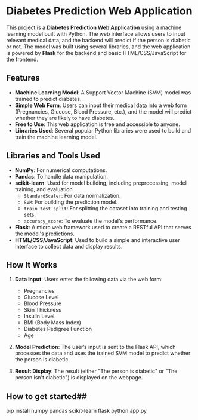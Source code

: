 # Diabetes Prediction Web Application

This project is a **Diabetes Prediction Web Application** using a machine learning model built with Python. The web interface allows users to input relevant medical data, and the backend will predict if the person is diabetic or not. The model was built using several libraries, and the web application is powered by **Flask** for the backend and basic HTML/CSS/JavaScript for the frontend.

## Features

- **Machine Learning Model**: A Support Vector Machine (SVM) model was trained to predict diabetes.
- **Simple Web Form**: Users can input their medical data into a web form (Pregnancies, Glucose, Blood Pressure, etc.), and the model will predict whether they are likely to have diabetes.
- **Free to Use**: This web application is free and accessible to anyone.
- **Libraries Used**: Several popular Python libraries were used to build and train the machine learning model.

## Libraries and Tools Used

- **NumPy**: For numerical computations.
- **Pandas**: To handle data manipulation.
- **scikit-learn**: Used for model building, including preprocessing, model training, and evaluation.
  - `StandardScaler`: For data normalization.
  - `SVM`: For building the prediction model.
  - `train_test_split`: For splitting the dataset into training and testing sets.
  - `accuracy_score`: To evaluate the model's performance.
- **Flask**: A micro web framework used to create a RESTful API that serves the model's predictions.
- **HTML/CSS/JavaScript**: Used to build a simple and interactive user interface to collect data and display results.

## How It Works

1. **Data Input**: Users enter the following data via the web form:
   - Pregnancies
   - Glucose Level
   - Blood Pressure
   - Skin Thickness
   - Insulin Level
   - BMI (Body Mass Index)
   - Diabetes Pedigree Function
   - Age
   
2. **Model Prediction**: The user’s input is sent to the Flask API, which processes the data and uses the trained SVM model to predict whether the person is diabetic.

3. **Result Display**: The result (either "The person is diabetic" or "The person isn't diabetic") is displayed on the webpage.

## How to get started##
pip install numpy pandas scikit-learn flask
python app.py


